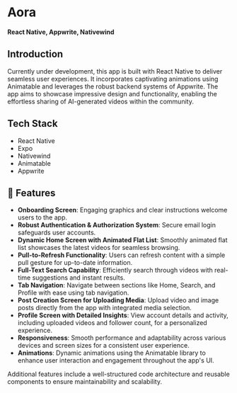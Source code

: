 # Aora
**React Native, Appwrite, Nativewind**

## Introduction
Currently under development, this app is built with React Native to deliver seamless user experiences. It incorporates captivating animations using Animatable and leverages the robust backend systems of Appwrite. The app aims to showcase impressive design and functionality, enabling the effortless sharing of AI-generated videos within the community.

## Tech Stack
- React Native
- Expo
- Nativewind
- Animatable
- Appwrite

## 🔋 Features
- **Onboarding Screen**: Engaging graphics and clear instructions welcome users to the app.
- **Robust Authentication & Authorization System**: Secure email login safeguards user accounts.
- **Dynamic Home Screen with Animated Flat List**: Smoothly animated flat list showcases the latest videos for seamless browsing.
- **Pull-to-Refresh Functionality**: Users can refresh content with a simple pull gesture for up-to-date information.
- **Full-Text Search Capability**: Efficiently search through videos with real-time suggestions and instant results.
- **Tab Navigation**: Navigate between sections like Home, Search, and Profile with ease using tab navigation.
- **Post Creation Screen for Uploading Media**: Upload video and image posts directly from the app with integrated media selection.
- **Profile Screen with Detailed Insights**: View account details and activity, including uploaded videos and follower count, for a personalized experience.
- **Responsiveness**: Smooth performance and adaptability across various devices and screen sizes for a consistent user experience.
- **Animations**: Dynamic animations using the Animatable library to enhance user interaction and engagement throughout the app's UI.

Additional features include a well-structured code architecture and reusable components to ensure maintainability and scalability.